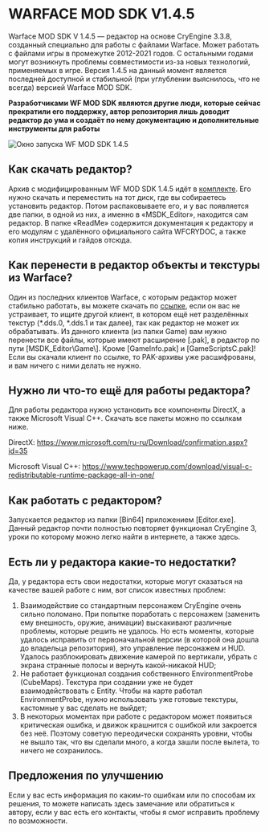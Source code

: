 # WARFACE MOD SDK V1.4.5

Warface MOD SDK V 1.4.5 — редактор на основе CryEngine 3.3.8, созданный специально для работы с файлами Warface. Может работать с файлами игры в промежутке 2012-2021 годов. С остальными годами могут возникнуть проблемы совместимости из-за новых технологий, применяемых в игре. Версия 1.4.5 на данный момент является последней доступной и стабильной (при углублении выяснилось, что не всегда) версией Warface MOD SDK. 

**Разработчиками WF MOD SDK являются другие люди, которые сейчас прекратили его поддержку, автор репозитория лишь доводит редактор до ума и создаёт по нему документацию и дополнительные инструменты для работы**

![Окно запуска WF MOD SDK 1.4.5](https://github.com/user-attachments/assets/f20b97e8-47dd-4ab4-a3ec-ff0caa293714)

## Как скачать редактор?

Архив с модифицированным WF MOD SDK 1.4.5 идёт в [комплекте](https://github.com/ocwf-module/WARFACE_MODULE/releases). Его нужно скачать и переместить на тот диск, где вы собираетесь установить редактор. Потом распаковываете его, и у вас появляется две папки, в одной из них, а именно в «MSDK_Editor», находится сам редактор. В папке «ReadMe» содержится документация к редактору и его модулям с удалённого официального сайта WFCRYDOC, а также копия инструкций и гайдов отсюда.

## Как перенести в редактор объекты и текстуры из Warface?

Один из последних клиентов Warface, с которым редактор может стабильно работать, вы можете скачать по [ссылке](https://drive.google.com/file/d/1grepEDHBVGQL9PHTg8w_T2e0DXndHLg3), если он вас не устраивает, то ищите другой клиент, в котором ещё нет разделённых текстур (*.dds.0, *.dds.1 и так далее), так как редактор не может их обрабатывать. Из данного клиента (из папки Game) вам нужно перенести все файлы, которые имеют расширение \[.pak\], в редактор по пути \[MSDK_Editor\Game\\]. Кроме \[GameInfo.pak\] и \[GameScriptsC.pak\]! Если вы скачали клиент по ссылке, то PAK-архивы уже расшифрованы, и вам ничего с ними делать не нужно.

## Нужно ли что-то ещё для работы редактора?

Для работы редактора нужно установить все компоненты DirectX, а также Microsoft Visual C++. Скачать все пакеты можно по ссылкам ниже.

DirectX: https://www.microsoft.com/ru-ru/Download/confirmation.aspx?id=35

Microsoft Visual C++: https://www.techpowerup.com/download/visual-c-redistributable-runtime-package-all-in-one/

## Как работать с редактором?

Запускается редактор из папки \[Bin64\] приложением \[Editor.exe\]. Данный редактор почти полностью повторяет функционал CryEngine 3, уроки по которому можно легко найти в интернете, а также здесь.

## Есть ли у редактора какие-то недостатки?

Да, у редактора есть свои недостатки, которые могут сказаться на качестве вашей работе с ним, вот список известных проблем:
1. Взаимодействие со стандартным персонажем CryEngine очень сильно поломано. При попытке поработать с персонажем (заменить ему внешность, оружие, анимации) выскакивают различные проблемы, которые решить не удалось. Но есть моменты, которые удалось исправить от первоначальной версии (в которой она дошла до владельца репозитория), это управление персонажем и HUD. Удалось разблокировать движение камерой по вертикали, убрать с экрана странные полосы и вернуть какой-никакой HUD;
2. Не работает функционал создания собственного EnvironmentProbe (CubeMaps). Текстура при создании уже не будет взаимодействовать с Entity. Чтобы на карте работал EnvironmentProbe, нужно использовать уже готовые текстуры, кастомные у вас сделать не выйдет;
3. В некоторых моментах при работе с редактором может появиться критическая ошибка, и движок крашнится с ошибкой или закроется без неё. Поэтому советую переодически сохранять уровни, чтобы не вышло так, что вы сделали много, а когда зашли после вылета, то ничего не сохранилось.

## Предложения по улучшению

Если у вас есть информация по каким-то ошибкам или по способам их решения, то можете написать здесь замечание или обратиться к автору, если у вас есть его контакты, чтобы я смог исправить проблему по возможности.
